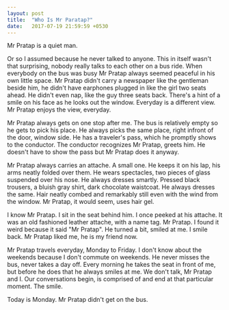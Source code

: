```yaml
---
layout: post
title:  "Who Is Mr Paratap?"
date:   2017-07-19 21:59:59 +0530
---
```


Mr Pratap is a quiet man. 

Or so I assumed because he never talked to anyone. This in itself wasn't that surprising, nobody really talks to each other on a bus ride. When everybody on the bus was busy Mr Pratap always seemed peaceful in his own little space. Mr Pratap didn't carry a newspaper like the gentleman beside him, he didn't have earphones plugged in like the girl two seats ahead. He didn't even nap, like the guy three seats back. There's a hint of a smile on his face as he looks out the window. Everyday is a different view. Mr Pratap enjoys the view, everyday.

Mr Pratap always gets on one stop after me. The bus is relatively empty so he gets to pick his place. He always picks the same place, right infront of the door, window side. He has a traveler's pass, which he promptly shows to the conductor. The conductor recognizes Mr Pratap, greets him. He doesn't have to show the pass but Mr Pratap does it anyway.

Mr Pratap always carries an attache. A small one. He keeps it on his lap, his arms neatly folded over them. He wears spectacles, two pieces of glass suspended over his nose. He always dresses smartly. Pressed black trousers, a bluish gray shirt, dark chocolate waistcoat. He always dresses the same. Hair neatly combed and remarkably still even with the wind from the window. Mr Pratap, it would seem, uses hair gel.

I know Mr Pratap. I sit in the seat behind him. I once peeked at his attache. It was an old fashioned leather attache, with a name tag. Mr Pratap. I found it weird because it said "Mr Pratap". He turned a bit, smiled at me. I smile back. Mr Pratap liked me, he is my friend now. 

Mr Pratap travels everyday, Monday to Friday. I don't know about the weekends because I don't commute on weekends. He never misses the bus, never takes a day off. Every morning he takes the seat in front of me, but before he does that he always smiles at me. We don't talk, Mr Pratap and I. Our conversations begin, is comprised of and end at that particular moment. The smile.

Today is Monday. Mr Pratap didn't get on the bus.